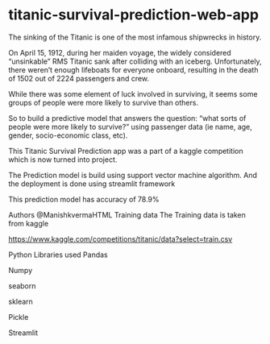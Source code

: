 # titanic-survival-prediction-web-app  
The sinking of the Titanic is one of the most infamous shipwrecks in history.

On April 15, 1912, during her maiden voyage, the widely considered “unsinkable” RMS Titanic sank after colliding with an iceberg. Unfortunately, there weren’t enough lifeboats for everyone onboard, resulting in the death of 1502 out of 2224 passengers and crew.

While there was some element of luck involved in surviving, it seems some groups of people were more likely to survive than others.

So to build a predictive model that answers the question: “what sorts of people were more likely to survive?” using passenger data (ie name, age, gender, socio-economic class, etc).

This Titanic Survival Prediction app was a part of a kaggle competition which is now turned into project.

The Prediction model is build using support vector machine algorithm. And the deployment is done using streamlit framework

This prediction model has accuracy of 78.9%

Authors
@ManishkvermaHTML
Training data
The Training data is taken from kaggle

https://www.kaggle.com/competitions/titanic/data?select=train.csv

Python Libraries used
Pandas

Numpy

seaborn

sklearn

Pickle

Streamlit
